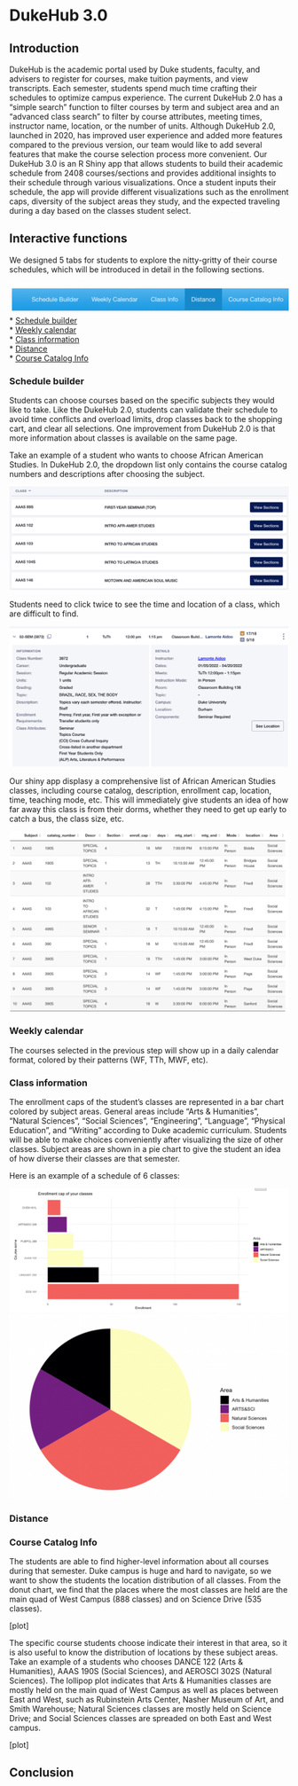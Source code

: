 DukeHub 3.0
================

## Introduction

DukeHub is the academic portal used by Duke students, faculty, and
advisers to register for courses, make tuition payments, and view
transcripts. Each semester, students spend much time crafting their
schedules to optimize campus experience. The current DukeHub 2.0 has a
“simple search” function to filter courses by term and subject area and
an “advanced class search” to filter by course attributes, meeting
times, instructor name, location, or the number of units. Although
DukeHub 2.0, launched in 2020, has improved user experience and added
more features compared to the previous version, our team would like to
add several features that make the course selection process more
convenient. Our DukeHub 3.0 is an R Shiny app that allows students to
build their academic schedule from 2408 courses/sections and provides
additional insights to their schedule through various visualizations.
Once a student inputs their schedule, the app will provide different
visualizations such as the enrollment caps, diversity of the subject
areas they study, and the expected traveling during a day based on the
classes student select.

## Interactive functions

We designed 5 tabs for students to explore the nitty-gritty of their
course schedules, which will be introduced in detail in the following
sections.

![plot](data/graphics/tab.jpg) \* [Schedule
builder](#schedule-builder)  
\* [Weekly calendar](#weekly-calendar)  
\* [Class information](#class-information)  
\* [Distance](#distance)  
\* [Course Catalog Info](#course-catalog-info)

### Schedule builder

Students can choose courses based on the specific subjects they would
like to take. Like the DukeHub 2.0, students can validate their schedule
to avoid time conflicts and overload limits, drop classes back to the
shopping cart, and clear all selections. One improvement from DukeHub
2.0 is that more information about classes is available on the same
page.

Take an example of a student who wants to choose African American
Studies. In DukeHub 2.0, the dropdown list only contains the course
catalog numbers and descriptions after choosing the subject.

![plot](data/graphics/dukehub_old1.jpg)

Students need to click twice to see the time and location of a class,
which are difficult to find.

![plot](data/graphics/dukehub_old2.jpg)

Our shiny app displasy a comprehensive list of African American Studies
classes, including course catalog, description, enrollment cap,
location, time, teaching mode, etc. This will immediately give students
an idea of how far away this class is from their dorms, whether they
need to get up early to catch a bus, the class size, etc.

![plot](data/graphics/newapp_aaas.jpg)

### Weekly calendar

The courses selected in the previous step will show up in a daily
calendar format, colored by their patterns (WF, TTh, MWF, etc).

### Class information

The enrollment caps of the student’s classes are represented in a bar
chart colored by subject areas. General areas include “Arts &
Humanities”, “Natural Sciences”, “Social Sciences”, “Engineering”,
“Language”, “Physical Education”, and “Writing” according to Duke
academic curriculum. Students will be able to make choices conveniently
after visualizing the size of other classes. Subject areas are shown in
a pie chart to give the student an idea of how diverse their classes are
that semester.

Here is an example of a schedule of 6 classes:

![plot](data/graphics/bar_chart.jpg)
![plot](data/graphics/pie_chart.jpg)

### Distance

### Course Catalog Info

The students are able to find higher-level information about all courses
during that semester. Duke campus is huge and hard to navigate, so we
want to show the students the location distribution of all classes. From
the donut chart, we find that the places where the most classes are held
are the main quad of West Campus (888 classes) and on Science Drive (535
classes).

\[plot\]

The specific course students choose indicate their interest in that
area, so it is also useful to know the distribution of locations by
these subject areas. Take an example of a students who chooses DANCE 122
(Arts & Humanities), AAAS 190S (Social Sciences), and AEROSCI 302S
(Natural Sciences). The lollipop plot indicates that Arts & Humanities
classes are mostly held on the main quad of West Campus as well as
places between East and West, such as Rubinstein Arts Center, Nasher
Museum of Art, and Smith Warehouse; Natural Sciences classes are mostly
held on Science Drive; and Social Sciences classes are spreaded on both
East and West campus.

\[plot\]

## Conclusion
